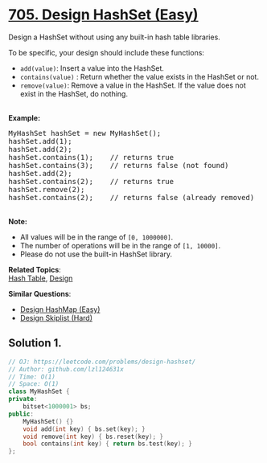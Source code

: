 # [705. Design HashSet (Easy)](https://leetcode.com/problems/design-hashset/)

<p>Design a HashSet&nbsp;without using any built-in hash table libraries.</p>

<p>To be specific, your design should include these functions:</p>

<ul>
	<li><code>add(value)</code>:&nbsp;Insert a value into the HashSet.&nbsp;</li>
	<li><code>contains(value)</code> : Return whether the value exists in the HashSet or not.</li>
	<li><code>remove(value)</code>: Remove a value in&nbsp;the HashSet. If the value does not exist in the HashSet, do nothing.</li>
</ul>

<p><br>
<strong>Example:</strong></p>

<pre>MyHashSet hashSet = new MyHashSet();
hashSet.add(1); &nbsp; &nbsp; &nbsp; &nbsp; 
hashSet.add(2); &nbsp; &nbsp; &nbsp; &nbsp; 
hashSet.contains(1); &nbsp;&nbsp;&nbsp;// returns true
hashSet.contains(3); &nbsp;&nbsp;&nbsp;// returns false (not found)
hashSet.add(2); &nbsp; &nbsp; &nbsp; &nbsp; &nbsp;
hashSet.contains(2); &nbsp;&nbsp;&nbsp;// returns true
hashSet.remove(2); &nbsp; &nbsp; &nbsp; &nbsp; &nbsp;
hashSet.contains(2); &nbsp;&nbsp;&nbsp;// returns false (already removed)
</pre>

<p><br>
<strong>Note:</strong></p>

<ul>
	<li>All values will be in the range of <code>[0, 1000000]</code>.</li>
	<li>The number of operations will be in the range of&nbsp;<code>[1, 10000]</code>.</li>
	<li>Please do not use the built-in HashSet library.</li>
</ul>


**Related Topics**:  
[Hash Table](https://leetcode.com/tag/hash-table/), [Design](https://leetcode.com/tag/design/)

**Similar Questions**:
* [Design HashMap (Easy)](https://leetcode.com/problems/design-hashmap/)
* [Design Skiplist (Hard)](https://leetcode.com/problems/design-skiplist/)

## Solution 1.

```cpp
// OJ: https://leetcode.com/problems/design-hashset/
// Author: github.com/lzl124631x
// Time: O(1)
// Space: O(1)
class MyHashSet {
private:
    bitset<1000001> bs; 
public:
    MyHashSet() {}
    void add(int key) { bs.set(key); }
    void remove(int key) { bs.reset(key); }
    bool contains(int key) { return bs.test(key); }
};
```